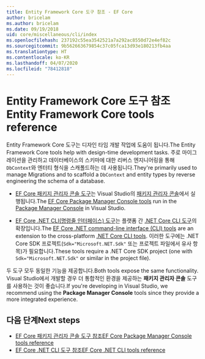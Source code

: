 ```yaml
---
title: Entity Framework Core 도구 참조 - EF Core
author: bricelam
ms.author: bricelam
ms.date: 09/19/2018
uid: core/miscellaneous/cli/index
ms.openlocfilehash: 237192c55ea3542521a7a292ac8550d72e4ef82c
ms.sourcegitcommit: 9b562663679854c37c05fca13d93e180213fb4aa
ms.translationtype: HT
ms.contentlocale: ko-KR
ms.lasthandoff: 04/07/2020
ms.locfileid: "78412818"
---
```

# <a name="entity-framework-core-tools-reference"></a><span data-ttu-id="f6d90-102">Entity Framework Core 도구 참조</span><span class="sxs-lookup"><span data-stu-id="f6d90-102">Entity Framework Core tools reference</span></span>

<span data-ttu-id="f6d90-103">Entity Framework Core 도구는 디자인 타임 개발 작업에 도움이 됩니다.</span><span class="sxs-lookup"><span data-stu-id="f6d90-103">The Entity Framework Core tools help with design-time development tasks.</span></span> <span data-ttu-id="f6d90-104">주로 마이그레이션을 관리하고 데이터베이스의 스키마에 대한 리버스 엔지니어링을 통해 `DbContext`와 엔터티 형식을 스캐폴드하는 데 사용됩니다.</span><span class="sxs-lookup"><span data-stu-id="f6d90-104">They're primarily used to manage Migrations and to scaffold a `DbContext` and entity types by reverse engineering the schema of a database.</span></span>

* <span data-ttu-id="f6d90-105">[EF Core 패키지 관리자 콘솔 도구](powershell.md)는 Visual Studio의 [패키지 관리자 콘솔](https://docs.microsoft.com/nuget/tools/package-manager-console)에서 실행됩니다.</span><span class="sxs-lookup"><span data-stu-id="f6d90-105">The [EF Core Package Manager Console tools](powershell.md) run in the [Package Manager Console](https://docs.microsoft.com/nuget/tools/package-manager-console) in Visual Studio.</span></span>

* <span data-ttu-id="f6d90-106">[EF Core .NET CLI(명령줄 인터페이스) 도구](dotnet.md)는 플랫폼 간 [.NET Core CLI 도구](https://docs.microsoft.com/dotnet/core/tools/)의 확장입니다.</span><span class="sxs-lookup"><span data-stu-id="f6d90-106">The [EF Core .NET command-line interface (CLI) tools](dotnet.md) are an extension to the cross-platform [.NET Core CLI tools](https://docs.microsoft.com/dotnet/core/tools/).</span></span> <span data-ttu-id="f6d90-107">이러한 도구에는 .NET Core SDK 프로젝트(`Sdk="Microsoft.NET.Sdk"` 또는 프로젝트 파일에서 유사 항목)가 필요합니다.</span><span class="sxs-lookup"><span data-stu-id="f6d90-107">These tools require a .NET Core SDK project (one with `Sdk="Microsoft.NET.Sdk"` or similar in the project file).</span></span>

<span data-ttu-id="f6d90-108">두 도구 모두 동일한 기능을 제공합니다.</span><span class="sxs-lookup"><span data-stu-id="f6d90-108">Both tools expose the same functionality.</span></span> <span data-ttu-id="f6d90-109">Visual Studio에서 개발할 경우 더 통합적인 환경을 제공하는 **패키지 관리자 콘솔** 도구를 사용하는 것이 좋습니다.</span><span class="sxs-lookup"><span data-stu-id="f6d90-109">If you're developing in Visual Studio, we recommend using the **Package Manager Console** tools since they provide a more integrated experience.</span></span>

## <a name="next-steps"></a><span data-ttu-id="f6d90-110">다음 단계</span><span class="sxs-lookup"><span data-stu-id="f6d90-110">Next steps</span></span>

* [<span data-ttu-id="f6d90-111">EF Core 패키지 관리자 콘솔 도구 참조</span><span class="sxs-lookup"><span data-stu-id="f6d90-111">EF Core Package Manager Console tools reference</span></span>](powershell.md)
* [<span data-ttu-id="f6d90-112">EF Core .NET CLI 도구 참조</span><span class="sxs-lookup"><span data-stu-id="f6d90-112">EF Core .NET CLI tools reference</span></span>](dotnet.md)
